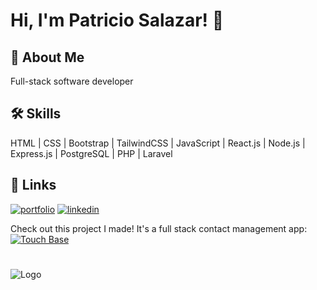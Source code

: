 # Hi, I'm Patricio Salazar! 👋


## 🚀 About Me
Full-stack software developer


## 🛠 Skills

HTML | CSS | Bootstrap | TailwindCSS | JavaScript | React.js | Node.js | Express.js | PostgreSQL | PHP | Laravel

## 🔗 Links
[![portfolio](https://img.shields.io/badge/my_portfolio-000?style=for-the-badge&logo=ko-fi&logoColor=white)](https://www.patriciosalazar.dev/)
[![linkedin](https://img.shields.io/badge/linkedin-0A66C2?style=for-the-badge&logo=linkedin&logoColor=white)](https://www.linkedin.com/in/patriciosalazardev/)

Check out this project I made! It's a full stack contact management app:  
[![Touch Base](https://img.shields.io/badge/--%23ffdab9?logoColor=%20&label=Touch%20Base&labelColor=%236e6bee&link=https%3A%2F%2Fwww.touchbaseapp.co
)](https://www.touchbaseapp.co/)

#

![Logo](https://www.patriciosalazar.dev/img/dev_logo.png)

